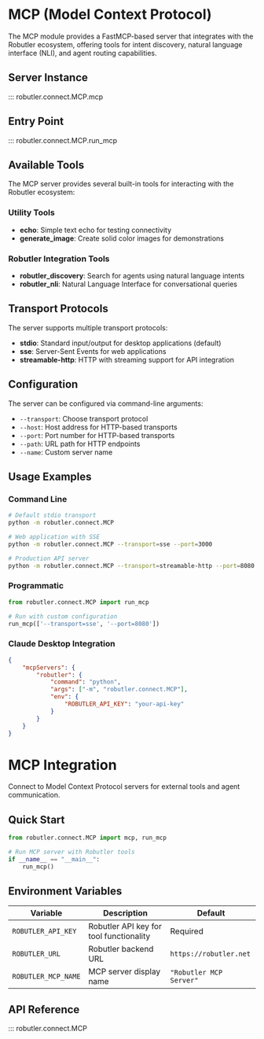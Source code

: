 # MCP (Model Context Protocol)

The MCP module provides a FastMCP-based server that integrates with the Robutler ecosystem, offering tools for intent discovery, natural language interface (NLI), and agent routing capabilities.

## Server Instance

::: robutler.connect.MCP.mcp

## Entry Point

::: robutler.connect.MCP.run_mcp

## Available Tools

The MCP server provides several built-in tools for interacting with the Robutler ecosystem:

### Utility Tools

- **echo**: Simple text echo for testing connectivity
- **generate_image**: Create solid color images for demonstrations

### Robutler Integration Tools

- **robutler_discovery**: Search for agents using natural language intents
- **robutler_nli**: Natural Language Interface for conversational queries

## Transport Protocols

The server supports multiple transport protocols:

- **stdio**: Standard input/output for desktop applications (default)
- **sse**: Server-Sent Events for web applications  
- **streamable-http**: HTTP with streaming support for API integration

## Configuration

The server can be configured via command-line arguments:

- `--transport`: Choose transport protocol
- `--host`: Host address for HTTP-based transports
- `--port`: Port number for HTTP-based transports
- `--path`: URL path for HTTP endpoints
- `--name`: Custom server name

## Usage Examples

### Command Line

```bash
# Default stdio transport
python -m robutler.connect.MCP

# Web application with SSE
python -m robutler.connect.MCP --transport=sse --port=3000

# Production API server
python -m robutler.connect.MCP --transport=streamable-http --port=8080
```

### Programmatic

```python
from robutler.connect.MCP import run_mcp

# Run with custom configuration
run_mcp(['--transport=sse', '--port=8080'])
```

### Claude Desktop Integration

```json
{
    "mcpServers": {
        "robutler": {
            "command": "python",
            "args": ["-m", "robutler.connect.MCP"],
            "env": {
                "ROBUTLER_API_KEY": "your-api-key"
            }
        }
    }
}
```

# MCP Integration

Connect to Model Context Protocol servers for external tools and agent communication.

## Quick Start

```python
from robutler.connect.MCP import mcp, run_mcp

# Run MCP server with Robutler tools
if __name__ == "__main__":
    run_mcp()
```

## Environment Variables

| Variable | Description | Default |
|----------|-------------|---------|
| `ROBUTLER_API_KEY` | Robutler API key for tool functionality | Required |
| `ROBUTLER_URL` | Robutler backend URL | `https://robutler.net` |
| `ROBUTLER_MCP_NAME` | MCP server display name | `"Robutler MCP Server"` |

## API Reference

::: robutler.connect.MCP 